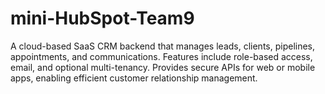 # mini-HubSpot-Team9
A cloud-based SaaS CRM backend that manages leads, clients, pipelines, appointments, and communications. Features include role-based access, email, and optional multi-tenancy. Provides secure APIs for web or mobile apps, enabling efficient customer relationship management.
